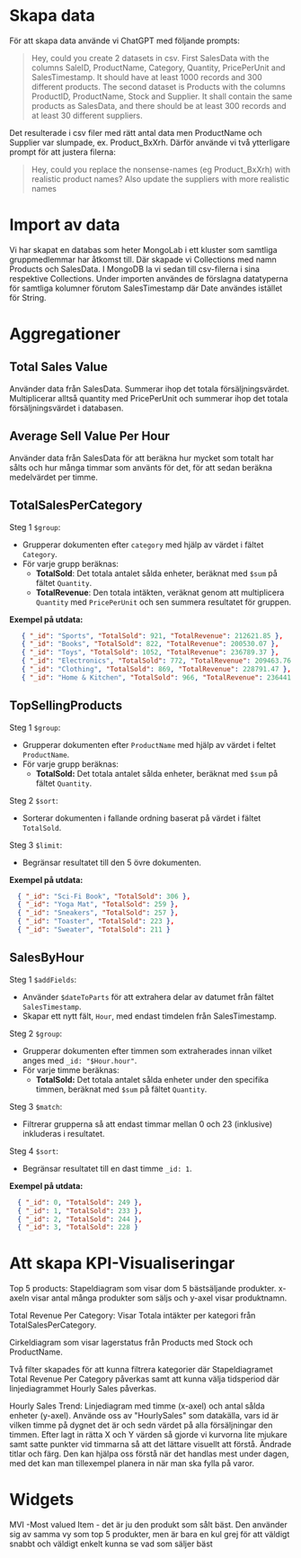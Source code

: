 # Skapa data
För att skapa data använde vi ChatGPT med följande prompts:
> Hey, could you create 2 datasets in csv. First SalesData with the columns SaleID, ProductName, Category, Quantity, PricePerUnit and SalesTimestamp. It should have at least 1000 records and 300 different products. The second dataset is Products with the columns ProductID, ProductName, Stock and Supplier. It shall contain the same products as SalesData, and there should be at least 300 records and at least 30 different suppliers.

Det resulterade i csv filer med rätt antal data men ProductName och Supplier var slumpade, ex. Product_BxXrh. Därför använde vi två ytterligare prompt för att justera filerna:
> Hey, could you replace the nonsense-names (eg Product_BxXrh) with realistic product names?
> Also update the suppliers with more realistic names

# Import av data
Vi har skapat en databas som heter MongoLab i ett kluster som samtliga gruppmedlemmar har åtkomst till. Där skapade vi Collections med namn Products och SalesData. I MongoDB la vi sedan till csv-filerna i sina respektive Collections. Under importen användes de förslagna datatyperna för samtliga kolumner förutom SalesTimestamp där Date användes istället för String.


# Aggregationer
## Total Sales Value
Använder data från SalesData. Summerar ihop det totala försäljningsvärdet. Multiplicerar alltså quantity med PricePerUnit och summerar ihop det totala försäljningsvärdet i databasen.

## Average Sell Value Per Hour
Använder data från SalesData för att beräkna hur mycket som totalt har sålts och hur många timmar som använts för det, för att sedan beräkna medelvärdet per timme.

## TotalSalesPerCategory
Steg 1 `$group`: 
- Grupperar dokumenten efter `category` med hjälp av värdet i fältet `Category`.
- För varje grupp beräknas:
  - **TotalSold**: Det totala antalet sålda enheter, beräknat med `$sum` på fältet `Quantity`.
  - **TotalRevenue**: Den totala intäkten, veräknat genom att multiplicera `Quantity` med `PricePerUnit` och sen summera resultatet för gruppen.

**Exempel på utdata:**
```json
   { "_id": "Sports", "TotalSold": 921, "TotalRevenue": 212621.85 },
   { "_id": "Books", "TotalSold": 822, "TotalRevenue": 200530.07 },
   { "_id": "Toys", "TotalSold": 1052, "TotalRevenue": 236789.37 },
   { "_id": "Electronics", "TotalSold": 772, "TotalRevenue": 209463.76 },
   { "_id": "Clothing", "TotalSold": 869, "TotalRevenue": 228791.47 },
   { "_id": "Home & Kitchen", "TotalSold": 966, "TotalRevenue": 236441.88 }
```

## TopSellingProducts
Steg 1 `$group`: 
- Grupperar dokumenten efter `ProductName` med hjälp av värdet i feltet `ProductName`.
- För varje grupp beräknas:
  - **TotalSold:** Det totala antalet sålda enheter, beräknat med `$sum` på fältet `Quantity`.

Steg 2 `$sort`: 
- Sorterar dokumenten i fallande ordning baserat på värdet i fältet `TotalSold`.

Steg 3 `$limit`:
- Begränsar resultatet till den 5 övre dokumenten.

**Exempel på utdata:**
```json
  { "_id": "Sci-Fi Book", "TotalSold": 306 },
  { "_id": "Yoga Mat", "TotalSold": 259 },
  { "_id": "Sneakers", "TotalSold": 257 },
  { "_id": "Toaster", "TotalSold": 223 },
  { "_id": "Sweater", "TotalSold": 211 }
```

## SalesByHour
Steg 1 `$addFields`:
- Använder `$dateToParts` för att extrahera delar av datumet från fältet `SalesTimestamp`.
- Skapar ett nytt fält, `Hour`, med endast timdelen från SalesTimestamp. 

Steg 2 `$group`: 
- Grupperar dokumenten efter timmen som extraherades innan vilket anges med `_id: "$Hour.hour"`.
- För varje timme beräknas:
  - **TotalSold:** Det totala antalet sålda enheter under den specifika timmen, beräknat med `$sum` på fältet `Quantity`.

Steg 3 `$match`:
- Filtrerar grupperna så att endast timmar mellan 0 och 23 (inklusive) inkluderas i resultatet.
  
Steg 4 `$sort`:
- Begränsar resultatet till en dast timme `_id: 1`.

**Exempel på utdata:**
```json
  { "_id": 0, "TotalSold": 249 },
  { "_id": 1, "TotalSold": 233 },
  { "_id": 2, "TotalSold": 244 },
  { "_id": 3, "TotalSold": 228 }
```

# Att skapa KPI-Visualiseringar
Top 5 products:
Stapeldiagram som visar dom 5 bästsäljande produkter. x-axeln visar antal många produkter som säljs och y-axel visar produktnamn.

Total Revenue Per Category: Visar Totala intäkter per kategori från TotalSalesPerCategory.

Cirkeldiagram som visar lagerstatus från Products med Stock och ProductName.

Två filter skapades för att kunna filtrera kategorier där Stapeldiagramet Total Revenue Per Category påverkas samt att kunna välja tidsperiod där linjediagrammet Hourly Sales påverkas.

Hourly Sales Trend: Linjediagram med timme (x-axel) och antal sålda enheter (y-axel). Använde oss av "HourlySales" som datakälla, vars id är vilken timme på dygnet det är och sedn värdet på alla försäljningar den timmen. Efter lagt in rätta X och Y värden så gjorde vi kurvorna lite mjukare samt satte punkter vid timmarna så att det lättare visuellt att förstå. Ändrade titlar och färg. Den kan hjälpa oss förstå när det handlas mest under dagen, med det kan man tillexempel planera in när man ska fylla på varor. 


# Widgets

MVI -Most valued Item - det är ju den produkt som sålt bäst. Den använder sig av samma vy som top 5 produkter, men är bara en kul grej för att väldigt snabbt och väldigt enkelt kunna se vad som säljer bäst 
